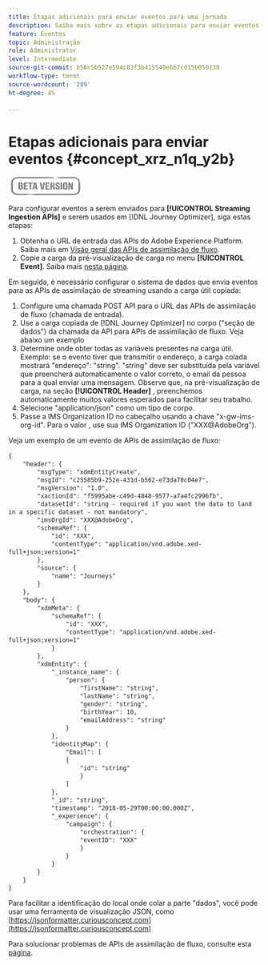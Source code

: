 ```yaml
---
title: Etapas adicionais para enviar eventos para uma jornada
description: Saiba mais sobre as etapas adicionais para enviar eventos a uma jornada
feature: Eventos
topic: Administração
role: Administrator
level: Intermediate
source-git-commit: b58c5b527e594c03f3b415549e6b7cd15b050139
workflow-type: tm+mt
source-wordcount: '289'
ht-degree: 4%

---
```


# Etapas adicionais para enviar eventos {#concept_xrz_n1q_y2b}

![](../assets/do-not-localize/badge.png)

Para configurar eventos a serem enviados para **[!UICONTROL Streaming Ingestion APIs]** e serem usados em [!DNL Journey Optimizer], siga estas etapas:

1. Obtenha o URL de entrada das APIs do Adobe Experience Platform. Saiba mais em [Visão geral das APIs de assimilação de fluxo](https://experienceleague.adobe.com/docs/experience-platform/ingestion/streaming/overview.html).
1. Copie a carga da pré-visualização de carga no menu **[!UICONTROL Event]**. Saiba mais [nesta página](../event/about-creating.md#define-the-payload-fields).

Em seguida, é necessário configurar o sistema de dados que envia eventos para as APIs de assimilação de streaming usando a carga útil copiada:

1. Configure uma chamada POST API para o URL das APIs de assimilação de fluxo (chamada de entrada).
1. Use a carga copiada de [!DNL Journey Optimizer] no corpo (&quot;seção de dados&quot;) da chamada da API para APIs de assimilação de fluxo. Veja abaixo um exemplo
1. Determine onde obter todas as variáveis presentes na carga útil. Exemplo: se o evento tiver que transmitir o endereço, a carga colada mostrará &quot;endereço&quot;: &quot;string&quot;. &quot;string&quot; deve ser substituída pela variável que preencherá automaticamente o valor correto, o email da pessoa para a qual enviar uma mensagem. Observe que, na pré-visualização de carga, na seção **[!UICONTROL Header]** , preenchemos automaticamente muitos valores esperados para facilitar seu trabalho.
1. Selecione &quot;application/json&quot; como um tipo de corpo.
1. Passe a IMS Organization ID no cabeçalho usando a chave &quot;x-gw-ims-org-id&quot;. Para o valor , use sua IMS Organization ID (&quot;XXX@AdobeOrg&quot;).

Veja um exemplo de um evento de APIs de assimilação de fluxo:

```
{
    "header": {
        "msgType": "xdmEntityCreate",
        "msgId": "c25585b9-252e-431d-b562-e73da70c04e7",
        "msgVersion": "1.0",
        "xactionId": "f5995abe-c49d-4848-9577-a7a4fc2996fb",
        "datasetId": "string - required if you want the data to land in a specific dataset - not mandatory",
        "imsOrgId": "XXX@AdobeOrg",
        "schemaRef": {
            "id": "XXX",
            "contentType": "application/vnd.adobe.xed-full+json;version=1"
        },
        "source": {
            "name": "Journeys"
        }
    },
    "body": {
        "xdmMeta": {
            "schemaRef": {
                "id": "XXX",
                "contentType": "application/vnd.adobe.xed-full+json;version=1"
            }
        },
        "xdmEntity": {
            "_instance_name": {
                "person": {
                    "firstName": "string",
                    "lastName": "string",
                    "gender": "string",
                    "birthYear": 10,
                    "emailAddress": "string"
                }
            },
            "identityMap": {
                "Email": [
                {
                    "id": "string"
                    }
                ]
            },
            "_id": "string",
            "timestamp": "2018-05-29T00:00:00.000Z",
            "_experience": {
                "campaign": {
                    "orchestration": {
                    "eventID": "XXX"
                    }
                }
            }
        }
    }
}
```

Para facilitar a identificação do local onde colar a parte &quot;dados&quot;, você pode usar uma ferramenta de visualização JSON, como [https://jsonformatter.curiousconcept.com](https://jsonformatter.curiousconcept.com)

Para solucionar problemas de APIs de assimilação de fluxo, consulte esta [página](https://experienceleague.adobe.com/docs/experience-platform/ingestion/streaming/troubleshooting.html).
